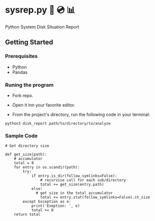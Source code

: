 # sysrep.py 📁 💿 📊

Python System Disk Situation Report 

## Getting Started

### Prerequisites

- Python
- Pandas

### Runing the program

- Fork repo.

- Open it inn your favorite editor.

- From the project's directory, run the following code in your terminal:

```
python3 disk_report path/to/directory/to/analyze
```

### Sample Code

```
# Get directory size

def get_size(path):
    # accumulator
    total = 0
    for entry in os.scandir(path):
        try:
            if entry.is_dir(follow_symlinks=False):
                # recurvise call for each sub/directory
                total += get_size(entry.path)
            else:
              # get size in the total accumulator
                total += entry.stat(follow_symlinks=False).st_size
        except Exception as e:
            print('Exeption: ', e)
            total += 0
    return total
```

